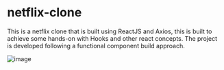 # netflix-clone

This is a netflix clone that is built using ReactJS and Axios, this is built to achieve some hands-on with Hooks and other react concepts.
The project is developed following a functional component build approach.

![image](https://user-images.githubusercontent.com/79219447/115996254-2bcb0880-a5fc-11eb-8aa1-f477c64b5642.png)

